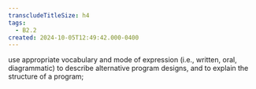 ```yaml
---
transcludeTitleSize: h4
tags:
  - B2.2
created: 2024-10-05T12:49:42.000-0400
---
```

use appropriate vocabulary and mode of expression (i.e., written, oral, diagrammatic) to describe alternative program designs, and to explain the structure of a program;